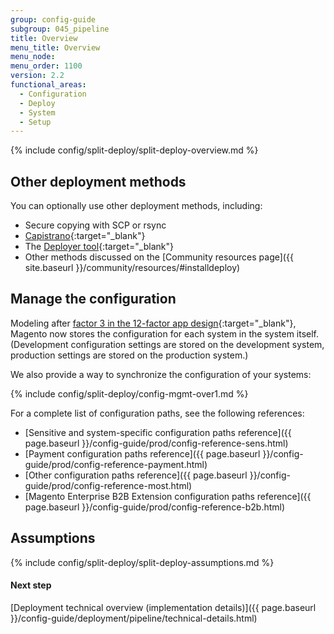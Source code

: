 ```yaml
---
group: config-guide
subgroup: 045_pipeline
title: Overview
menu_title: Overview
menu_node:
menu_order: 1100
version: 2.2
functional_areas:
  - Configuration
  - Deploy
  - System
  - Setup
---
```


{% include config/split-deploy/split-deploy-overview.md %}

## Other deployment methods

You can optionally use other deployment methods, including:

*	Secure copying with SCP or rsync
*	[Capistrano](http://capistranorb.com/documentation/overview/what-is-capistrano){:target="_blank"}
*	The [Deployer tool](https://deployer.org/){:target="_blank"}
*	Other methods discussed on the [Community resources page]({{ site.baseurl }}/community/resources/#installdeploy)

## Manage the configuration

Modeling after [factor 3 in the 12-factor app design](https://12factor.net/config){:target="_blank"}, Magento now stores the configuration for each system in the system itself. (Development configuration settings are stored on the development system, production settings are stored on the production system.)

We also provide a way to synchronize the configuration of your systems:

{% include config/split-deploy/config-mgmt-over1.md %}

For a complete list of configuration paths, see the following references:

*	[Sensitive and system-specific configuration paths reference]({{ page.baseurl }}/config-guide/prod/config-reference-sens.html)
*	[Payment configuration paths reference]({{ page.baseurl }}/config-guide/prod/config-reference-payment.html)
*	[Other configuration paths reference]({{ page.baseurl }}/config-guide/prod/config-reference-most.html)
*	[Magento Enterprise B2B Extension configuration paths reference]({{ page.baseurl }}/config-guide/prod/config-reference-b2b.html)

## Assumptions

{% include config/split-deploy/split-deploy-assumptions.md %}

#### Next step
[Deployment technical overview (implementation details)]({{ page.baseurl }}/config-guide/deployment/pipeline/technical-details.html)
